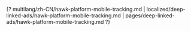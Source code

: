 {? multilang/zh-CN/hawk-platform-mobile-tracking.md | localized/deep-linked-ads/hawk-platform-mobile-tracking.md | pages/deep-linked-ads/hawk-platform-mobile-tracking.md ?}
